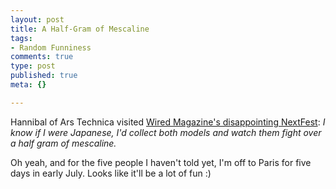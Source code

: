 ```yaml
--- 
layout: post
title: A Half-Gram of Mescaline
tags: 
- Random Funniness
comments: true
type: post
published: true
meta: {}

---
```

Hannibal of Ars Technica visited <a href="http://arstechnica.com/news.ars/post/20050626-5041.html">Wired Magazine's disappointing NextFest</a>: <i>I know if I were Japanese, I'd collect both models and watch them fight over a half gram of mescaline.</i>

  Oh yeah, and for the five people I haven't told yet, I'm off to Paris for five days in early July. Looks like it'll be a lot of fun :)
